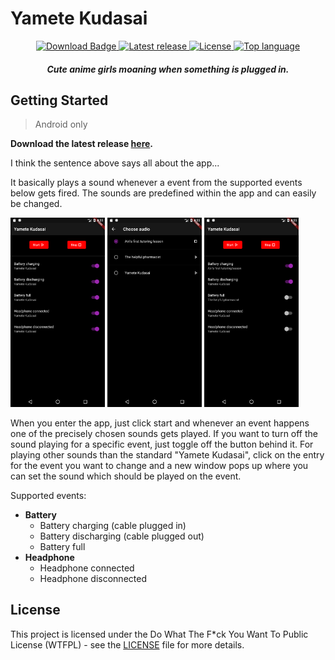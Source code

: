 # Yamete Kudasai

<p align="center">
  <a href="https://github.com/ByteDream/Yamete-Kudasai/releases/download/v1.2.0/yamete_kudasai-v1.2.0.apk">
    <img src="https://img.shields.io/github/downloads/ByteDream/Yamete-Kudasai/total?style=flat-square" alt="Download Badge">
  </a>
  <a href="https://github.com/ByteDream/Yamete-Kudasai/releases/latest">
    <img src="https://img.shields.io/github/v/release/ByteDream/Yamete-Kudasai?style=flat-square" alt="Latest release">
  </a>
  <a href="https://github.com/ByteDream/Yamete-Kudasai/blob/master/LICENSE">
    <img src="https://img.shields.io/github/license/ByteDream/Yamete-Kudasai?style=flat-square" alt="License">
  </a>
  <a href="#">
    <img src="https://img.shields.io/github/languages/top/ByteDream/Yamete-Kudasai?style=flat-square" alt="Top language">
  </a>
</p>

<h5 align="center">Cute anime girls moaning when something is plugged in.</h5>

## Getting Started

> Android only

**Download the latest release [here](https://github.com/ByteDream/Yamete-Kudasai/releases/download/v1.2.0/yamete_kudasai-v1.2.0.apk).**

I think the sentence above says all about the app...

It basically plays a sound whenever a event from the supported events below gets fired.
The sounds are predefined within the app and can easily be changed.


<img src="ext/preview_1.png" width=30%> <img src="ext/preview_2.png" width=30%> <img src="ext/preview_3.png" width=30%>

When you enter the app, just click start and whenever an event happens one of the precisely chosen sounds gets played.
If you want to turn off the sound playing for a specific event, just toggle off the button behind it.
For playing other sounds than the standard "Yamete Kudasai", click on the entry for the event you want to change
and a new window pops up where you can set the sound which should be played on the event.

Supported events:
- **Battery**
  - Battery charging (cable plugged in)
  - Battery discharging (cable plugged out)
  - Battery full
- **Headphone**
  - Headphone connected
  - Headphone disconnected

## License

This project is licensed under the Do What The F*ck You Want To Public License (WTFPL) - see the [LICENSE](LICENSE) file for more details.
